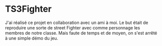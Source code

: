 # TS3Fighter

J'ai réalisé ce projet en collaboration avec un ami à moi.
Le but était de reproduire une sorte de street Fighter avec comme personnage les membres de notre classe.
Mais faute de temps et de moyen, on s'est arrêté à une simple démo du jeu.
